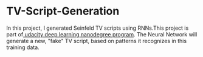 # TV-Script-Generation
In this project, I generated Seinfeld TV scripts using RNNs.This project is part of[ udacity deep learning nanodegree program](https://www.udacity.com/course/deep-learning-nanodegree--nd101?utm_source=gsem_brand&utm_medium=ads_r&utm_campaign=12908932988_c&utm_term=124509196791&utm_keyword=udacity%20deep%20learning_e&gclid=Cj0KCQiAuvOPBhDXARIsAKzLQ8GVm1X6rCot12VxT57hLSGYZcOKOqJ0qd0FRlzZaitXFcAYYs3Xuh4aAhzGEALw_wcB).  The Neural Network will generate a new, "fake" TV script, based on patterns it recognizes in this training data.
